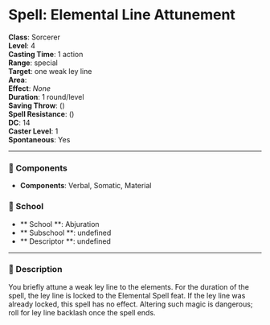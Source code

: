 
# Spell: Elemental Line Attunement
**Class**: Sorcerer  
**Level**: 4  
**Casting Time**: 1 action  
**Range**: special  
**Target**: one weak ley line  
**Area**:   
**Effect**: _None_  
**Duration**: 1 round/level  
**Saving Throw**:  ()  
**Spell Resistance**:  ()  
**DC**: 14  
**Caster Level**: 1  
**Spontaneous**: Yes

---

### 🔮 Components
- **Components**: Verbal, Somatic, Material

### 🏫 School
- ** School **: Abjuration
- ** Subschool **: undefined
- ** Descriptor **: undefined
---

### 📜 Description
You briefly attune a weak ley line to the elements. For the duration of the spell, the ley line is locked to the Elemental Spell feat. If the ley line was already locked, this spell has no effect. Altering such magic is dangerous; roll for ley line backlash once the spell ends.
